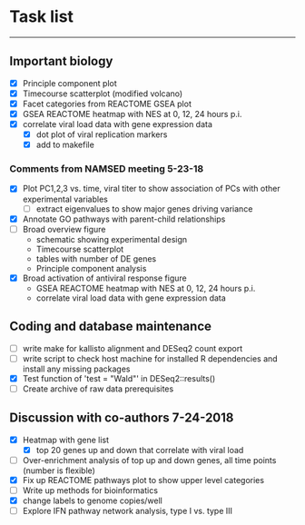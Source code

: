 # Task list
--------------------------------------------------------------------------------
## Important biology
- [X] Principle component plot
- [X] Timecourse scatterplot (modified volcano)
- [X] Facet categories from REACTOME GSEA plot
- [X] GSEA REACTOME heatmap with NES at 0, 12, 24 hours p.i.
- [X] correlate viral load data with gene expression data
   - [X] dot plot of viral replication markers
   - [X] add to makefile 

### Comments from NAMSED meeting 5-23-18
- [X] Plot PC1,2,3 vs. time, viral titer to show association of PCs with other experimental variables
  - [ ] extract eigenvalues to show major genes driving variance
- [X] Annotate GO pathways with parent-child relationships
- [ ] Broad overview figure
  - schematic showing experimental design
  - Timecourse scatterplot
  - tables with number of DE genes
  - Principle component analysis
- [X] Broad activation of antiviral response figure
  - GSEA REACTOME heatmap with NES at 0, 12, 24 hours p.i.
  - correlate viral load data with gene expression data

## Coding and database maintenance
- [ ] write make for kallisto alignment and DESeq2 count export
- [ ] write script to check host machine for installed R dependencies and install any missing packages
- [X] Test function of 'test = "Wald"' in DESeq2::results()
- [ ] Create archive of raw data prerequisites

## Discussion with co-authors 7-24-2018
- [X] Heatmap with gene list
  - [X] top 20 genes up and down that correlate with viral load
- [ ] Over-enrichment analysis of top up and down genes, all time points (number is flexible)
- [X] Fix up REACTOME pathways plot to show upper level categories
- [ ] Write up methods for bioinformatics 
- [X] change labels to genome copies/well
- [ ] Explore IFN pathway network analysis, type I vs. type III
